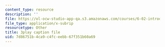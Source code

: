 ```yaml
---
content_type: resource
description: ''
file: https://ol-ocw-studio-app-qa.s3.amazonaws.com/courses/6-02-introduction-to-eecs-ii-digital-communication-systems-fall-2012/7d86751b4ca9c4fceebb67f351b60a69_POetF9rX7Zw.srt
file_type: application/x-subrip
resourcetype: Other
title: 3play caption file
uid: 7d86751b-4ca9-c4fc-eebb-67f351b60a69
---
```


